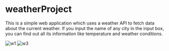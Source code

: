 # weatherProject

This is a simple web application which uses a weather API to fetch data about the current weather.
If you input the name of any city in the input box, you can find out all its information like temperature and weather conditions.

![w1](https://user-images.githubusercontent.com/62255218/195195965-3bb3510c-81f5-45e9-9e0e-d1788d295a36.png)
![w3](https://user-images.githubusercontent.com/62255218/195196014-7cf745d7-e84b-4786-b544-e9a33e287758.png)

